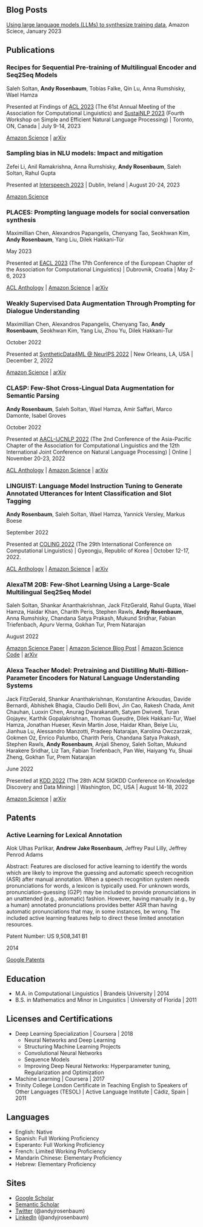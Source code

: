 ## Blog Posts

[Using large language models (LLMs) to synthesize training data](https://www.amazon.science/blog/using-large-language-models-llms-to-synthesize-training-data), Amazon Sciece, January 2023

## Publications

### Recipes for Sequential Pre-training of Multilingual Encoder and Seq2Seq Models

Saleh Soltan, **Andy Rosenbaum**, Tobias Falke, Qin Lu, Anna Rumshisky, Wael Hamza

Presented at Findings of [ACL 2023](https://2023.aclweb.org) (The 61st Annual Meeting of the Association for Computational Linguistics) and [SustaiNLP 2023](https://sites.google.com/view/sustainlp2023) (Fourth Workshop on Simple and Efficient Natural Language Processing) | Toronto, ON, Canada | July 9-14, 2023

[Amazon Science](https://www.amazon.science/publications/recipes-for-sequential-pre-training-of-multilingual-encoder-and-seq2seq-models) | [arXiv](https://arxiv.org/abs/2306.08756)

### Sampling bias in NLU models: Impact and mitigation

Zefei Li, Anil Ramakrishna, Anna Rumshisky, **Andy Rosenbaum**, Saleh Soltan, Rahul Gupta

Presented at [Interspeech 2023](https://interspeech2023.org) | Dublin, Ireland | August 20-24, 2023

[Amazon Science](https://www.amazon.science/publications/sampling-bias-in-nlu-models-impact-and-mitigation)


### PLACES: Prompting language models for social conversation synthesis

Maximillian Chen, Alexandros Papangelis, Chenyang Tao, Seokhwan Kim, **Andy Rosenbaum**, Yang Liu, Dilek Hakkani-Tür

May 2023

Presented at [EACL 2023](https://2023.eacl.org/) (The 17th Conference of the European Chapter
of the Association for Computational Linguistics) | Dubrovnik, Croatia | May 2-6, 2023

[ACL Anthology](https://aclanthology.org/2023.findings-eacl.63/) | [Amazon Science](https://www.amazon.science/publications/places-prompting-language-models-for-social-conversation-synthesis) | [arXiv](https://arxiv.org/abs/2302.03269)

### Weakly Supervised Data Augmentation Through Prompting for Dialogue Understanding

Maximillian Chen, Alexandros Papangelis, Chenyang Tao, **Andy Rosenbaum**, Seokhwan Kim, Yang Liu, Zhou Yu, Dilek Hakkani-Tur

October 2022

Presented at [SyntheticData4ML @ NeurIPS 2022](https://www.syntheticdata4ml.vanderschaar-lab.com/) | New Orleans, LA, USA | December 2, 2022

[Amazon Science](https://www.amazon.science/publications/weakly-supervised-data-augmentation-through-prompting-for-dialogue-understanding) | [arXiv](https://arxiv.org/abs/2210.14169)

### CLASP: Few-Shot Cross-Lingual Data Augmentation for Semantic Parsing

**Andy Rosenbaum**, Saleh Soltan, Wael Hamza, Amir Saffari, Marco Damonte, Isabel Groves

October 2022

Presented at [AACL-IJCNLP 2022](https://www.aacl2022.org/) (The 2nd Conference of the Asia-Pacific Chapter of the Association for Computational Linguistics and the 12th International Joint Conference on Natural Language Processing) | Online | November 20-23, 2022

[ACL Anthology](https://aclanthology.org/2022.aacl-short.56/) | [Amazon Science](https://www.amazon.science/publications/clasp-few-shot-cross-lingual-data-augmentation-for-semantic-parsing) | [arXiv](https://arxiv.org/abs/2210.07074)

### LINGUIST: Language Model Instruction Tuning to Generate Annotated Utterances for Intent Classification and Slot Tagging

**Andy Rosenbaum**, Saleh Soltan, Wael Hamza, Yannick Versley, Markus Boese

September 2022

Presented at [COLING 2022](https://coling2022.org) (The 29th International Conference on Computational Linguistics) | Gyeongju, Republic of Korea | October 12-17, 2022.

[ACL Anthology](https://aclanthology.org/2022.coling-1.18/) | [Amazon Science](https://www.amazon.science/publications/linguist-language-model-instruction-tuning-to-generate-annotated-utterances-for-intent-classification-and-slot-tagging) | [arXiv](https://arxiv.org/abs/2209.09900)

### AlexaTM 20B: Few-Shot Learning Using a Large-Scale Multilingual Seq2Seq Model

Saleh Soltan, Shankar Ananthakrishnan, Jack FitzGerald, Rahul Gupta, Wael Hamza, Haidar Khan, Charith Peris, Stephen Rawls, **Andy Rosenbaum**, Anna Rumshisky, Chandana Satya Prakash, Mukund Sridhar, Fabian Triefenbach, Apurv Verma, Gokhan Tur, Prem Natarajan

August 2022

[Amazon Science Paper](https://www.amazon.science/publications/alexatm-20b-few-shot-learning-using-a-large-scale-multilingual-seq2seq-model) | [Amazon Science Blog Post](https://www.amazon.science/blog/20b-parameter-alexa-model-sets-new-marks-in-few-shot-learning) | [Amazon Science Code](https://www.amazon.science/code-and-datasets/alexa-teacher-model-alexatm-20b) | [arXiv](https://arxiv.org/abs/2208.01448)

### Alexa Teacher Model: Pretraining and Distilling Multi-Billion-Parameter Encoders for Natural Language Understanding Systems

Jack FitzGerald, Shankar Ananthakrishnan, Konstantine Arkoudas, Davide Bernardi, Abhishek Bhagia, Claudio Delli Bovi, Jin Cao, Rakesh Chada, Amit Chauhan, Luoxin Chen, Anurag Dwarakanath, Satyam Dwivedi, Turan Gojayev, Karthik Gopalakrishnan, Thomas Gueudre, Dilek Hakkani-Tur, Wael Hamza, Jonathan Hueser, Kevin Martin Jose, Haidar Khan, Beiye Liu, Jianhua Lu, Alessandro Manzotti, Pradeep Natarajan, Karolina Owczarzak, Gokmen Oz, Enrico Palumbo, Charith Peris, Chandana Satya Prakash, Stephen Rawls, **Andy Rosenbaum**, Anjali Shenoy, Saleh Soltan, Mukund Harakere Sridhar, Liz Tan, Fabian Triefenbach, Pan Wei, Haiyang Yu, Shuai Zheng, Gokhan Tur, Prem Natarajan

June 2022

Presented at [KDD 2022](https://kdd.org/kdd2022/) (The 28th ACM SIGKDD Conference on Knowledge Discovery and Data Mining) | Washington, DC, USA | August 14-18, 2022

[Amazon Science](https://www.amazon.science/publications/alexa-teacher-model-pretraining-and-distilling-multi-billion-parameter-encoders-for-natural-language-understanding-systems) | [arXiv](https://arxiv.org/abs/2206.07808)

## Patents

### Active Learning for Lexical Annotation

Alok Ulhas Parlikar, **Andrew Jake Rosenbaum**, Jeffrey Paul Lilly, Jeffrey Penrod Adams 

Abstract: Features are disclosed for active learning to identify the words which are likely to improve the guessing and automatic speech recognition (ASR) after manual annotation. When a speech recognition system needs pronunciations for words, a lexicon is typically used. For unknown words, pronunciation-guessing (G2P) may be included to provide pronunciations in an unattended (e.g., automatic) fashion. However, having manually (e.g., by a human) annotated pronunciations provides better ASR than having automatic pronunciations that may, in some instances, be wrong. The included active learning features help to direct these limited annotation resources.

Patent Number: US 9,508,341 B1

2014

[Google Patents](https://patents.google.com/patent/US9508341B1/en)

## Education

* M.A. in Computational Linguistics | Brandeis University | 2014
* B.S. in Mathematics and Minor in Linguistics | University of Florida | 2011

## Licenses and Certifications

* Deep Learning Specialization | Coursera | 2018
	* Neural Networks and Deep Learning
	* Structuring Machine Learning Projects
	* Convolutional Neural Networks
	* Sequence Models
	* Improving Deep Neural Networks: Hyperparameter tuning, Regularization and Optimization
* Machine Learning | Coursera | 2017
* Trinity College London Certificate in Teaching English to Speakers of Other Languages (TESOL) | Active Language Institute | Cádiz, Spain | 2011

## Languages

* English: Native
* Spanish: Full Working Proficiency
* Esperanto: Full Working Proficiency
* French: Limited Working Proficiency
* Mandarin Chinese: Elementary Proficiency
* Hebrew: Elementary Proficiency

## Sites

* [Google Scholar](https://scholar.google.com/citations?user=r3HxDqAAAAAJ&hl=en)
* [Semantic Scholar](https://www.semanticscholar.org/author/Andrew-Rosenbaum/146177177)
* [Twitter](https://twitter.com/andyjrosenbaum) (@andyjrosenbaum)
* [LinkedIn](https://www.linkedin.com/in/andyjrosenbaum) (@andyjrosenbaum)
